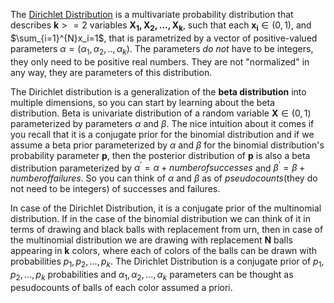 The [Dirichlet Distribution](https://en.wikipedia.org/wiki/Dirichlet_distribution) is a multivariate probability distribution that describes $\mathbf{k}>=2$ variables $\mathbf{X_1,X_2,...,X_k}$, such that each $\mathbf{x_i} \in (0,1)$, and $\sum_{i=1}^{N}x_i=1$, that is parametrized by a vector of positive-valued parameters $\alpha=(\alpha_1,\alpha_2,..,\alpha_k)$. The parameters *do not* have to be integers, they only need to be positive real numbers. They are not "normalized" in any way, they are parameters of this distribution.

The Dirichlet distribution is a generalization of the **beta distribution** into multiple dimensions, so you can start by learning about the beta distribution. Beta is univariate distribution of a random variable $\mathbf{X} \in (0,1)$ parameterized by parameters $\alpha$ and $\beta$. The nice intuition about it comes if you recall that it is a conjugate prior for the binomial distribution and if we assume a beta prior parameterized by $\alpha$ and $\beta$ for the binomial distribution's probability parameter $\mathbf{p}$, then the posterior distribution of $\mathbf{p}$ is also a beta distribution parameterized by $\alpha^{'}=\alpha + number of successes$ and $\beta^{'}=\beta+number of failures$. So you can think of $\alpha$ and $\beta$ as of *pseudocounts*(they do not need to be integers) of successes and failures.

In case of the Dirichlet Distribution, it is a conjugate prior of the multinomial distribution. If in the case of the binomial distribution we can think of it in terms of drawing and black balls with replacement from urn, then in case of the multinomial distribution we are drawing with replacement $\mathbf{N}$ balls appearing in $\mathbf{k}$ colors, where each of colors of the balls can be drawn with probabilities $p_1,p_2,...,p_k$. The Dirichlet Distribution is a conjugate prior of $p_1,p_2,...,p_k$ probabilities and $\alpha_1,\alpha_2,...,\alpha_k$ parameters can be thought as pesudocounts of balls of each color assumed a priori. 